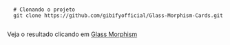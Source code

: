 ```shel

  # Clonando o projeto
  git clone https://github.com/gibifyofficial/Glass-Morphism-Cards.git
  
```

Veja o resultado clicando em [Glass Morphism](https://gibifyofficial.github.io/Glass-Morphism-Cards/)

